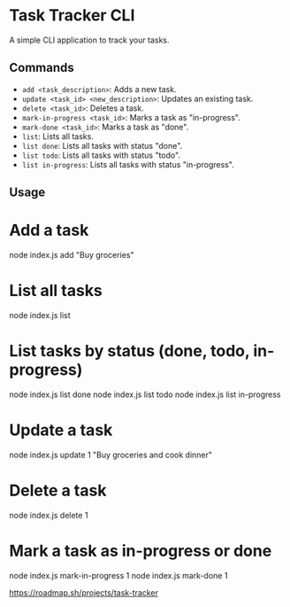# Task Tracker CLI

A simple CLI application to track your tasks.

## Commands

- `add <task_description>`: Adds a new task.
- `update <task_id> <new_description>`: Updates an existing task.
- `delete <task_id>`: Deletes a task.
- `mark-in-progress <task_id>`: Marks a task as "in-progress".
- `mark-done <task_id>`: Marks a task as "done".
- `list`: Lists all tasks.
- `list done`: Lists all tasks with status "done".
- `list todo`: Lists all tasks with status "todo".
- `list in-progress`: Lists all tasks with status "in-progress".

## Usage

# Add a task
node index.js add "Buy groceries"

# List all tasks
node index.js list

# List tasks by status (done, todo, in-progress)
node index.js list done
node index.js list todo
node index.js list in-progress

# Update a task
node index.js update 1 "Buy groceries and cook dinner"

# Delete a task
node index.js delete 1

# Mark a task as in-progress or done
node index.js mark-in-progress 1
node index.js mark-done 1

https://roadmap.sh/projects/task-tracker

